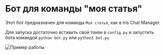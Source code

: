 <h1 id="-">Бот для команды &quot;моя статья&quot;</h1>
<p>Этот бот предназначен для команды <code>Моя статья</code>, как в Iris Chat Manager.</p>
<p>Для запуска достаточно вставить свой токен в <code>config.py</code> и запустить бота командой <code>python bot.py</code> или <code>python3 bot.py</code></p>
<p><img src="https://0x0.st/XUVE.jpg" alt="Пример работы"></p>
